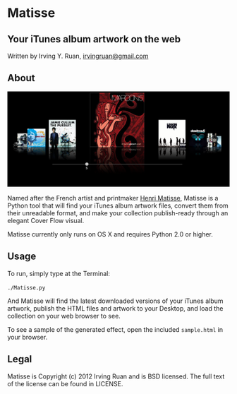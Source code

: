Matisse
=====

## Your iTunes album artwork on the web

Written by Irving Y. Ruan, <irvingruan@gmail.com>

## About

![Sample Output](https://github.com/irvingruan/Matisse/raw/master/SampleCoverFlow.png)

Named after the French artist and printmaker [Henri Matisse](http://en.wikipedia.org/wiki/Henri_Matisse), Matisse is a Python tool that will find your iTunes album artwork files, convert them from their unreadable format, and make your collection publish-ready through an elegant Cover Flow visual.

Matisse currently only runs on OS X and requires Python 2.0 or higher.

## Usage

To run, simply type at the Terminal:

`./Matisse.py`

And Matisse will find the latest downloaded versions of your iTunes album artwork, publish the HTML files and artwork to your Desktop, and load the collection on your web browser to see.

To see a sample of the generated effect, open the included `sample.html` in your browser.

## Legal

Matisse is Copyright (c) 2012 Irving Ruan and is BSD licensed. The full text of the license can be found in LICENSE.